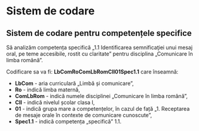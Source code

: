 # Sistem de codare

## Sistem de codare pentru competențele specifice

Să analizăm competența specifică „1.1 Identificarea semnificaţiei unui mesaj oral, pe teme accesibile, rostit cu claritate” pentru disciplina „Comunicare în limba română”.

Codificare sa va fi: **LbComRoComLbRomClI01Spec1.1** care înseamnă:

- **LbCom** - aria curriculară „Limbă și comunicare”,
- **Ro** - indică limba maternă,
- **ComLbRom** - indică numele disciplinei „Comunicare în limba română”,
- **ClI** - indică nivelul școlar clasa I,
- **01** - indică grupa mare a competențelor, în cazul de față „1. Receptarea de mesaje orale în contexte de comunicare cunoscute”,
- **Spec1.1** - indică competența „specifică” 1.1.